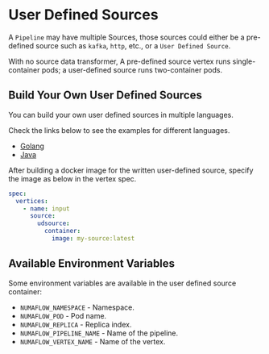 # User Defined Sources

A `Pipeline` may have multiple Sources, those sources could either be a pre-defined source such as `kafka`, `http`, etc., or a `User Defined Source`.

With no source data transformer, A pre-defined source vertex runs single-container pods; a user-defined source runs two-container pods.

## Build Your Own User Defined Sources

You can build your own user defined sources in multiple languages.

Check the links below to see the examples for different languages.

- [Golang](https://github.com/numaproj/numaflow-go/tree/main/pkg/sourcer/examples/simple_source/)
- [Java](https://github.com/numaproj/numaflow-java/tree/main/examples/src/main/java/io/numaproj/numaflow/examples/source/simple/)

After building a docker image for the written user-defined source, specify the image as below in the vertex spec.

```yaml
spec:
  vertices:
    - name: input
      source:
        udsource:
          container:
            image: my-source:latest
```

## Available Environment Variables

Some environment variables are available in the user defined source container:

- `NUMAFLOW_NAMESPACE` - Namespace.
- `NUMAFLOW_POD` - Pod name.
- `NUMAFLOW_REPLICA` - Replica index.
- `NUMAFLOW_PIPELINE_NAME` - Name of the pipeline.
- `NUMAFLOW_VERTEX_NAME` - Name of the vertex.
